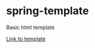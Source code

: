# spring-template
Basic html template

<a href="https://riabets.github.io/spring-template/">Link to template</a>
